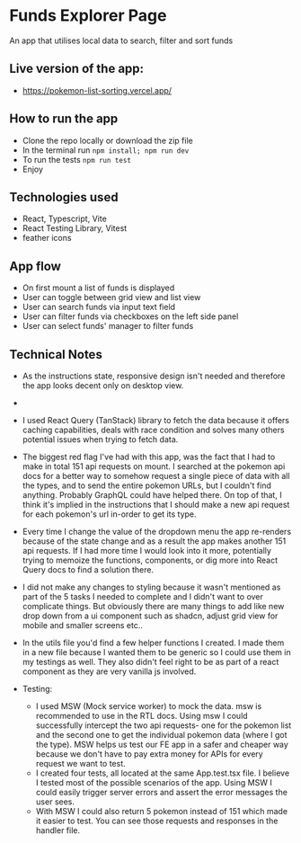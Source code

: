 # Funds Explorer Page

An app that utilises local data to search, filter and sort funds

## Live version of the app:

- https://pokemon-list-sorting.vercel.app/

## How to run the app

- Clone the repo locally or download the zip file
- In the terminal run `npm install; npm run dev`
- To run the tests `npm run test`
- Enjoy

## Technologies used

- React, Typescript, Vite
- React Testing Library, Vitest
- feather icons

## App flow

- On first mount a list of funds is displayed
- User can toggle between grid view and list view
- User can search funds via input text field
- User can filter funds via checkboxes on the left side panel
- User can select funds' manager to filter funds

## Technical Notes

- As the instructions state, responsive design isn't needed and therefore the app looks decent only on desktop view.
-

- I used React Query (TanStack) library to fetch the data because it offers caching capabilities, deals with race condition and solves many others potential issues when trying to fetch data.
- The biggest red flag I've had with this app, was the fact that I had to make in total 151 api requests on mount. I searched at the pokemon api docs for a better way to somehow request a single piece of data with all the types, and to send the entire pokemon URLs, but I couldn't find anything. Probably GraphQL could have helped there. On top of that, I think it's implied in the instructions that I should make a new api request for each pokemon's url in-order to get its type.
- Every time I change the value of the dropdown menu the app re-renders because of the state change and as a result the app makes another 151 api requests. If I had more time I would look into it more, potentially trying to memoize the functions, components, or dig more into React Query docs to find a solution there.
- I did not make any changes to styling because it wasn't mentioned as part of the 5 tasks I needed to complete and I didn't want to over complicate things. But obviously there are many things to add like new drop down from a ui component such as shadcn, adjust grid view for mobile and smaller screens etc..
- In the utils file you'd find a few helper functions I created. I made them in a new file because I wanted them to be generic so I could use them in my testings as well. They also didn't feel right to be as part of a react component as they are very vanilla js involved.
- Testing:
  - I used MSW (Mock service worker) to mock the data. msw is recommended to use in the RTL docs. Using msw I could successfully intercept the two api requests- one for the pokemon list and the second one to get the individual pokemon data (where I got the type). MSW helps us test our FE app in a safer and cheaper way because we don't have to pay extra money for APIs for every request we want to test.
  - I created four tests, all located at the same App.test.tsx file. I believe I tested most of the possible scenarios of the app. Using MSW I could easily trigger server errors and assert the error messages the user sees.
  - With MSW I could also return 5 pokemon instead of 151 which made it easier to test. You can see those requests and responses in the handler file.
